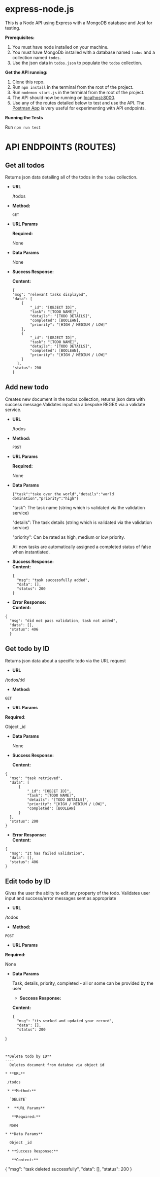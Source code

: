 # express-node.js

This is a Node API using Express with a MongoDB database and Jest for testing.

**Prerequisites:**

1. You must have node installed on your machine.
2. You must have MongoDb installed with a database named `todos` and a collection named `todos`.
3. Use the json data in `todos.json` to populate the `todos` collection.

**Get the API running:**

1. Clone this repo.
2. Run `npm install` in the terminal from the root of the project.
3. Run `nodemon start.js` in the terminal from the root of the project.
4. The API should now be running on [localhost:8000]('[http://localhost:8000/biscuits](http://localhost:8000/biscuits)').
5. Use any of the routes detailed below to test and use the API. The [Postman App]('[https://www.getpostman.com/](https://www.getpostman.com/)') is very useful for experimenting with API endpoints.

**Running the Tests**

Run `npm run test`

# API ENDPOINTS (ROUTES)

**Get all todos**
---
Returns json data detailing all of the todos in the `todos` collection.
* **URL**

  /todos

* **Method:**

  `GET`
  
*  **URL Params**

   **Required:**
 
	  None

* **Data Params**

    None
    
* **Success Response:**

    **Content:**
    ```
    {
    "msg": "relevant tasks displayed",
    "data": [
        {
            "_id": "[OBJECT ID]",
            "task": "[TODO NAME]",
            "details": "[TODO DETAILS]",
            "completed": [BOOLEAN],
            "priority": "[HIGH / MEDIUM / LOW]"
        },
        {
            "_id": "[OBJECT ID]",
            "task": "[TODO NAME]",
            "details": "[TODO DETAILS]",
            "completed": [BOOLEAN],
            "priority": "[HIGH / MEDIUM / LOW]"
        }
      ],
    "status": 200
  }

**Add new todo**
----
  Creates new document in the todos collection, returns json data with success message.Validates input via a bespoke REGEX via a 
  validate service.
 
* **URL**

  /todos

* **Method:**

  `POST`
  
*  **URL Params**

   **Required:**
 
	  None

* **Data Params**

  `{"task":"take over the world","details":"world domination","priority":"high"}`
  
  "task": The task name (string which is validated via the validation service)
  
  "details": The task details (string which is validated via the validation service)
  
  "priority": Can be rated as high, medium or low priority.
  
  All new tasks are automatically assigned a completed status of false when instantiated. 

* **Success Response:** <br />
  **Content:** 
  ```
  {
    "msg": "task successfully added",
    "data": [],
    "status": 200
  }
  ```
  
 * **Error Response:** <br />
  **Content:** 
  ```
  {
    "msg": "did not pass validation, task not added",
    "data": [],
    "status": 406
    }
   ```

**Get todo by ID**
----
  Returns json data about a specific todo via the URL request

* **URL**

 /todos/:id
 
 * **Method:**

  `GET`
 
 *  **URL Params**

   **Required:**
 
 Object _id

* **Data Params**

  None
 
 * **Success Response:**
 
   **Content:** 
  ```
  {
    "msg": "task retrieved",
    "data": [
        {
            "_id": "[OBJET ID]",
            "task": "[TODO NAME]",
            "details": "[TODO DETAILS]",
            "priority": "[HIGH / MEDIUM / LOW]",
            "completed": [BOOLEAN]
        }
    ],
    "status": 200
  }
  ```
  * **Error Response:** <br />
  **Content:** 
  
  ```
  {
    "msg": "It has failed validation",
    "data": [],
    "status": 406
}
```

**Edit todo by ID**
----
  Gives the user the ablity to edit any property of the todo. Validates user input and success/error messages sent as appropriate
  
* **URL**

 /todos
 
 * **Method:**

  `POST`
  
 *  **URL Params**

   **Required:**
 
  None

* **Data Params**

  Task, details, priority, completed - all or some can be provided by the user
  
  * **Success Response:**
 
   **Content:** 
  ```
  {
    "msg": "its worked and updated your record",
    "data": [],
    "status": 200
}
```


**Delete todo by ID**
----
  Deletes document from databse via object id 

* **URL**

 /todos
 
 * **Method:**

  `DELETE`
 
 *  **URL Params**

   **Required:**
 
  None

* **Data Params**

  Object _id
 
 * **Success Response:**
 
   **Content:** 
  ```
  {
    "msg": "task deleted successfully",
    "data": [],
    "status": 200
}
```
